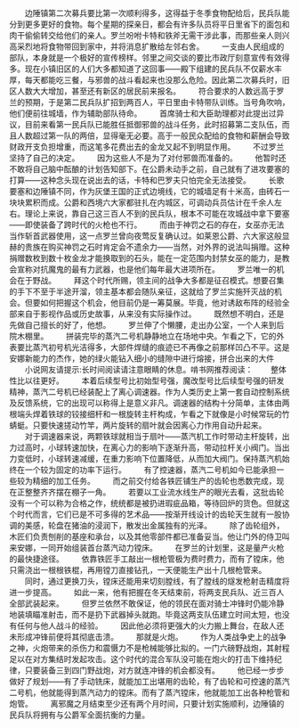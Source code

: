　　边陲镇第二次募兵要比第一次顺利得多，这得益于冬季食物配给后，民兵队能分到更多更好的食物。每个星期的探亲日，都会有许多队员将平日里省下的面包和肉干偷偷转交给他们的亲人。罗兰吩咐卡特和铁斧无需干涉此事，而那些亲人则兴高采烈地将食物带回到家中，并将消息扩散给左邻右舍。
　　一支由人民组成的部队，本身就是一个极好的宣传榜样。邻里之间交谈的要比市政厅刻意宣传有效得多。现在小镇旧区的人们大多都知道了这回事——殿下组建的民兵队不仅薪水丰厚，每天都能吃三餐，与邪兽的战斗看起来也没那么危险。因此第二次募兵时，旧区人数大大增加，甚至还有新区的居民前来报名。
　　符合要求的人数远高于罗兰的预期，于是第二民兵队扩招到两百人，平日里由卡特带队训练。当号角吹响，他们便前往城墙，作为辅助部队待命。
　　首席骑士和大臣助理都对此提出过异议，目前来看第一民兵队已能胜任抵御邪兽的战斗任务，此时招募第二支队伍，而且人数超过第一队的两倍，显得毫无必要。高于一般民众配给的食物和薪酬会导致财政开支负担增重，而这笔多花费出去的金龙又起不到明显作用。
　　不过罗兰坚持了自己的决定。
　　因为这些人不是为了对付邪兽而准备的。
　　他暂时还不敢将自己脑中酝酿的计划告知部下。在公爵未动手之前，自己就有了进攻要塞的打算——这种念头现在说出去的话，卡特和巴罗夫只怕完全无法接受。
　　长歌要塞和边陲镇不同，作为灰堡王国的正式边境线，它的城墙足有十米高，由砖石一块块累积而成。公爵和西境六大家都驻扎在内城区，可调动兵员估计在千余人左右。理论上来说，靠自己这三百人不到的民兵队，根本不可能在攻城战中拿下要塞——即使装备了跨时代的火枪也不行。
　　而由于神罚之石的存在，女巫亦无法当作斩首武器使用，这一点罗兰曾向夜莺反复确认过。如莱恩公爵、六大家这般显赫的贵族在购买神罚之石时肯定会不遗余力——当然，对外界的说法叫捐赠。这种捐赠数枚到数十枚金龙才能换取到的石头，能在一定范围内封禁女巫的能力，是教会宣称对抗魔鬼的最有力武器，也是他们每年最大进项所在。
　　罗兰唯一的机会在于野战。
　　拜这个时代所赐，领主间的战争大多都是征召模式。想要召集的手下不至于半途开溜，领主基本都会随队亲征，这就给了罗兰实施歼灭战的机会。但要如何把握这个机会，他目前仍是一筹莫展。毕竟，他对诱敌布阵的经验全部来自于影视作品或历史故事，从来没有实际操作过。
　　既然想不明白，还是先做自己擅长的好了，他想。
　　罗兰伸了个懒腰，走出办公室，一个人来到后院木棚里。
　　拼装完毕的蒸汽二号机静静地立在场地中央。乍看之下，它的外表要比蒸汽初号机光洁得多，大部件焊缝的痕迹已不再像之前那样凹凸不平。这是安娜新能力的杰作，她的绿火能钻入细小的缝隙中进行熔接，拼合出来的大件
　　小说网友请提示:长时间阅读请注意眼睛的休息。啃书网推荐阅读：
　　整体性比以往更好。
　　本着后续型号比初始型号强，魔改型号比后续型号强的研发精神，蒸汽二号机已经装配上了离心调速器。作为人类历史上第一套自动控制系统及反馈系统，它的出现可以称得上是意义非凡。调速器的结构十分简单，主体由两根端头焊着铁球的铰接细杆和一根旋转主杆构成，乍看之下就像是小时候常玩的竹蜻蜓。只要快速搓动竹竿，两片旋转的扇叶就会因离心力作用自动升起来。
　　对于调速器来说，两颗铁球就相当于扇叶——蒸汽机工作时带动主杆旋转，出力过高时，小球转速加快，在离心力的影响下逐渐升高，带动拉杆关小阀门。当出力变低时，小球转速减缓，在重力影响下位置降低，从而加大阀门。保持蒸汽机始终在一个较为固定的功率下运行。
　　有了控速器，蒸汽二号机如今已能承担一些较为精细的加工任务。
　　而之前交付给各铁匠铺生产的齿轮也悉数完成，现在正整整齐齐摆在棚子一角。
　　若要以工业流水线生产的眼光去看，这批齿轮没有一个可以称为合格之作，统统都是被扔进瑕疵品箱，等待回炉的货色。但就这个时代而言，它们已是不可多得的艺术品——按渐开线设计的齿轮天生就有一股协调的美感，轮盘在猪油的浸润下，散发出金属独有的光泽。
　　除了齿轮组外，木匠们负责刨削的基座和承台，以及其他零部件都已准备妥当。他让门外的侍卫叫来安娜，一同开始组装首台蒸汽动力镗床。
　　在罗兰的计划里，这是量产火枪的最快捷途径。
　　依靠铁匠手工敲出一根枪管极为费时费力，而有了镗床，他只需浇出一根根铁棍，再用镗刀直接钻孔，一天便能生产出十几根枪管来。
　　同时，通过更换刀头，镗床还能用来切刻膛线，有了膛线的燧发枪射击精度将进一步提高。
　　如此一来，他有把握在冬天结束前，将两支民兵队、近三百人全部武装起来。
　　但罗兰依然不敢保证，他的领民在面对骑士冲锋时仍能冷静地装填瞄准射击，而不是扔下武器掉头就跑。毕竟这两支队伍建立时间太短，也没有任何与他人战斗的经验。
　　因此他必须将更强大的火力搬上舞台，在敌人还未形成冲锋前便将其彻底击溃。
　　那就是火炮。
　　作为人类战争史上的战争之神，火炮带来的杀伤力和震慑力不是枪械能够比拟的。一门六磅野战炮，其射程足以在对方集结时发起攻击。这个时代的混合军队没可能在炮火的打击下维持纪律，只要装备三到四门野战炮，对方就连冲锋的机会都没有。
　　他已经一步步做好了规划——有了手动铣床，就能加工出堪用的齿轮，有了齿轮和可控速的蒸汽二号机，他就能得到蒸汽动力的镗床。而有了蒸汽镗床，他就能加工出各种枪管和炮管。
　　离邪魔之月结束至少还有两个月时间，只要计划实施顺利，边陲镇的民兵队将拥有与公爵军全面抗衡的力量。
